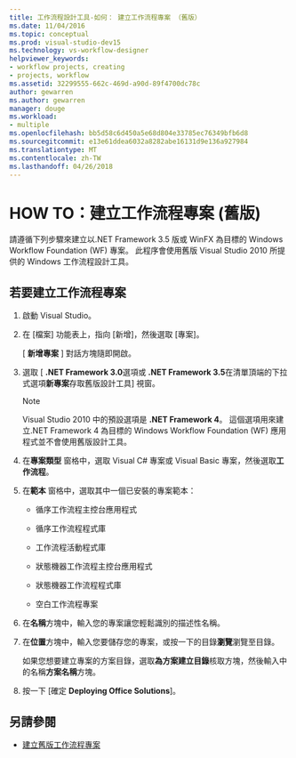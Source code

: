 ```yaml
---
title: 工作流程設計工具-如何： 建立工作流程專案 （舊版）
ms.date: 11/04/2016
ms.topic: conceptual
ms.prod: visual-studio-dev15
ms.technology: vs-workflow-designer
helpviewer_keywords:
- workflow projects, creating
- projects, workflow
ms.assetid: 32299555-662c-469d-a90d-89f4700dc78c
author: gewarren
ms.author: gewarren
manager: douge
ms.workload:
- multiple
ms.openlocfilehash: bb5d58c6d450a5e68d804e33785ec76349bfb6d8
ms.sourcegitcommit: e13e61ddea6032a8282abe16131d9e136a927984
ms.translationtype: MT
ms.contentlocale: zh-TW
ms.lasthandoff: 04/26/2018
---
```

# <a name="how-to-create-workflow-projects-legacy"></a>HOW TO：建立工作流程專案 (舊版)

請遵循下列步驟來建立以.NET Framework 3.5 版或 WinFX 為目標的 Windows Workflow Foundation (WF) 專案。 此程序會使用舊版 Visual Studio 2010 所提供的 Windows 工作流程設計工具。

## <a name="to-create-a-workflow-project"></a>若要建立工作流程專案

1.  啟動 Visual Studio。

2.  在 [檔案] 功能表上，指向 [新增]，然後選取 [專案]。

     [ **新增專案** ] 對話方塊隨即開啟。

3.  選取 [ **.NET Framework 3.0**選項或 **.NET Framework 3.5**在清單頂端的下拉式選項**新專案**存取舊版設計工具] 視窗。

    > [!NOTE]
    > Visual Studio 2010 中的預設選項是 **.NET Framework 4**。 這個選項用來建立.NET Framework 4 為目標的 Windows Workflow Foundation (WF) 應用程式並不會使用舊版設計工具。

4.  在**專案類型** 窗格中，選取 Visual C# 專案或 Visual Basic 專案，然後選取**工作流程**。

5.  在**範本** 窗格中，選取其中一個已安裝的專案範本：

    -   循序工作流程主控台應用程式

    -   循序工作流程程式庫

    -   工作流程活動程式庫

    -   狀態機器工作流程主控台應用程式

    -   狀態機器工作流程程式庫

    -   空白工作流程專案

6.  在**名稱**方塊中，輸入您的專案讓您輕鬆識別的描述性名稱。

7.  在**位置**方塊中，輸入您要儲存您的專案，或按一下的目錄**瀏覽**瀏覽至目錄。

     如果您想要建立專案的方案目錄，選取**為方案建立目錄**核取方塊，然後輸入中的名稱**方案名稱**方塊。

8.  按一下 [確定 **Deploying Office Solutions**]。

## <a name="see-also"></a>另請參閱

- [建立舊版工作流程專案](../workflow-designer/creating-legacy-workflow-projects.md)